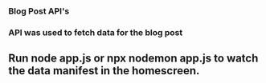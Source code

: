 ### Blog Post API's

### API was used to fetch data for the blog post

## Run node app.js or npx nodemon app.js to watch the data manifest in the homescreen.
